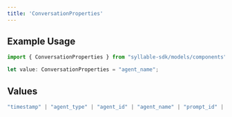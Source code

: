 ```yaml
---
title: 'ConversationProperties'
---
```


## Example Usage

```typescript
import { ConversationProperties } from "syllable-sdk/models/components";

let value: ConversationProperties = "agent_name";
```

## Values

```typescript
"timestamp" | "agent_type" | "agent_id" | "agent_name" | "prompt_id" | "prompt_name" | "llm_provider" | "llm_model" | "llm_version" | "is_legacy"
```